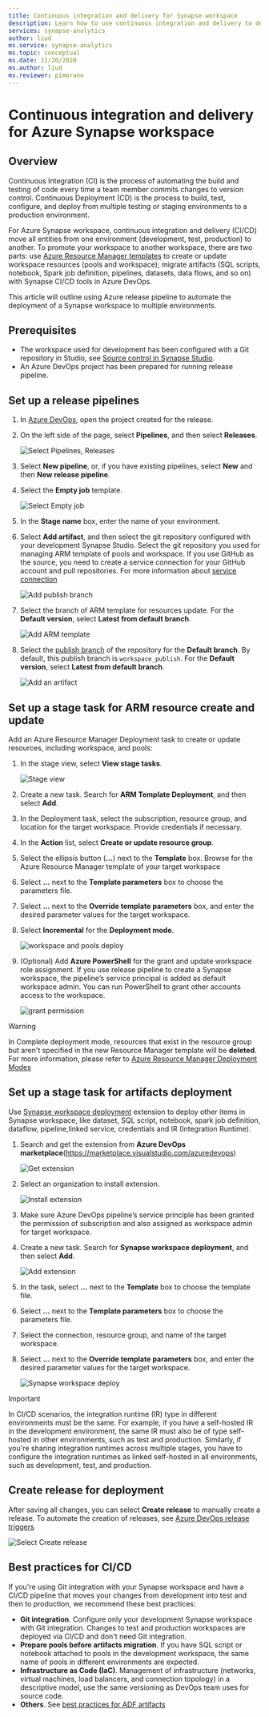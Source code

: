```yaml
---
title: Continuous integration and delivery for Synapse workspace  
description: Learn how to use continuous integration and delivery to deploy changes in workspace from one environment (development, test, production) to another.
services: synapse-analytics 
author: liud
ms.service: synapse-analytics 
ms.topic: conceptual 
ms.date: 11/20/2020
ms.author: liud 
ms.reviewer: pimorano
---
```


# Continuous integration and delivery for Azure Synapse workspace

## Overview

Continuous Integration (CI) is the process of automating the build and testing of code every time a team member commits changes to version control. Continuous Deployment (CD) is the process to build, test, configure, and deploy from multiple testing or staging environments to a production environment.

For Azure Synapse workspace, continuous integration and delivery (CI/CD) move all entities from one environment (development, test, production) to another. To promote your workspace to another workspace, there are two parts: use [Azure Resource Manager templates](https://docs.microsoft.com/azure/azure-resource-manager/templates/overview) to create or update workspace resources (pools and workspace); migrate artifacts (SQL scripts, notebook, Spark job definition, pipelines, datasets, data flows, and so on) with Synapse CI/CD tools in Azure DevOps. 

This article will outline using Azure release pipeline to automate the deployment of a Synapse workspace to multiple environments.

## Prerequisites

-   The workspace used for development has been configured with a Git repository in Studio, see [Source control in Synapse Studio](source-control.md).
-   An Azure DevOps project has been prepared for running release pipeline.

## Set up a release pipelines

1.  In [Azure DevOps](https://dev.azure.com/), open the project created for the release.

1.  On the left side of the page, select **Pipelines**, and then select **Releases**.

    ![Select Pipelines, Releases](media/create-release-1.png)

1.  Select **New pipeline**, or, if you have existing pipelines, select **New** and then **New release pipeline**.

1.  Select the **Empty job** template.

    ![Select Empty job](media/create-release-select-empty.png)

1.  In the **Stage name** box, enter the name of your environment.

1.  Select **Add artifact**, and then select the git repository configured with your development Synapse Studio. Select the git repository you used for managing ARM template of pools and workspace. If you use GitHub as the source, you need to create a service connection for your GitHub account and pull repositories. For more information about [service connection](https://docs.microsoft.com/azure/devops/pipelines/library/service-endpoints) 

    ![Add publish branch](media/release-creation-github.png)

1.  Select the branch of ARM template for resources update. For the **Default version**, select **Latest from default branch**.

    ![Add ARM template](media/release-creation-arm-branch.png)

1.  Select the [publish branch](source-control.md#configure-publishing-settings) of the repository for the **Default branch**. By default, this publish branch is `workspace_publish`. For the **Default version**, select **Latest from default branch**.

    ![Add an artifact](media/release-creation-publish-branch.png)

## Set up a stage task for ARM resource create and update 

Add an Azure Resource Manager Deployment task to create or update resources, including workspace, and pools:

1. In the stage view, select **View stage tasks**.

    ![Stage view](media/release-creation-stage-view.png)

1. Create a new task. Search for **ARM Template Deployment**, and then select **Add**.

1. In the Deployment task, select the subscription, resource group, and location for the target workspace. Provide credentials if necessary.

1. In the **Action** list, select **Create or update resource group**.

1. Select the ellipsis button (**…**) next to the **Template** box. Browse for the Azure Resource Manager template of your target workspace

1. Select **…** next to the **Template parameters** box to choose the parameters file.

1. Select **…** next to the **Override template parameters** box, and enter the desired parameter values for the target workspace. 

1. Select **Incremental** for the **Deployment mode**.
    
    ![workspace and pools deploy](media/pools-resource-deploy.png)

1. (Optional) Add **Azure PowerShell** for the grant and update workspace role assignment. If you use release pipeline to create a Synapse workspace, the pipeline’s service principal is added as default workspace admin. You can run PowerShell to grant other accounts access to the workspace. 
    
    ![grant permission](media/release-creation-grant-permission.png)

 > [!WARNING]
> In Complete deployment mode, resources that exist in the resource group but aren't specified in the new Resource Manager template will be **deleted**. For more information, please refer to [Azure Resource Manager Deployment Modes](https://docs.microsoft.com/azure/azure-resource-manager/templates/deployment-modes)

## Set up a stage task for artifacts deployment 

Use [Synapse workspace deployment](https://marketplace.visualstudio.com/items?itemName=AzureSynapseWorkspace.synapsecicd-deploy) extension to deploy other items in Synapse workspace, like dataset, SQL script, notebook, spark job definition, dataflow, pipeline,linked service, credentials and IR (Integration Runtime).  

1. Search and get the extension from **Azure DevOps marketplace**(https://marketplace.visualstudio.com/azuredevops) 

     ![Get extension](media/get-extension-from-market.png)

1. Select an organization to install extension. 

     ![Install extension](media/install-extension.png)

1. Make sure Azure DevOps pipeline’s service principle has been granted the permission of subscription and also assigned as workspace admin for target workspace. 

1. Create a new task. Search for **Synapse workspace deployment**, and then select **Add**.

     ![Add extension](media/add-extension-task.png)

1.  In the task, select **…** next to the **Template** box to choose the template file.

1. Select **…** next to the **Template parameters** box to choose the parameters file.

1. Select the connection, resource group, and name of the target workspace. 

1. Select **…** next to the **Override template parameters** box, and enter the desired parameter values for the target workspace. 

    ![Synapse workspace deploy](media/create-release-artifacts-deployment.png)

> [!IMPORTANT]
> In CI/CD scenarios, the integration runtime (IR) type in different environments must be the same. For example, if you have a self-hosted IR in the development environment, the same IR must also be of type self-hosted in other environments, such as test and production. Similarly, if you're sharing integration runtimes across multiple stages, you have to configure the integration runtimes as linked self-hosted in all environments, such as development, test, and production.

## Create release for deployment 

After saving all changes, you can select **Create release** to manually create a release. To automate the creation of releases, see [Azure DevOps release triggers](https://docs.microsoft.com/azure/devops/pipelines/release/triggers)

   ![Select Create release](media/release-creation-manually.png)

## Best practices for CI/CD

If you're using Git integration with your Synapse workspace and have a CI/CD pipeline that moves your changes from development into test and then to production, we recommend these best practices:

-   **Git integration**. Configure only your development Synapse workspace with Git integration. Changes to test and production workspaces are deployed via CI/CD and don't need Git integration.
-   **Prepare pools before artifacts migration**. If you have SQL script or notebook attached to pools in the development workspace, the same name of pools in different environments are expected. 
-   **Infrastructure as Code (IaC)**. Management of infrastructure (networks, virtual machines, load balancers, and connection topology) in a descriptive model, use the same versioning as DevOps team uses for source code. 
-   **Others**. See [best practices for ADF artifacts](/azure/data-factory/continuous-integration-deployment#best-practices-for-cicd)


